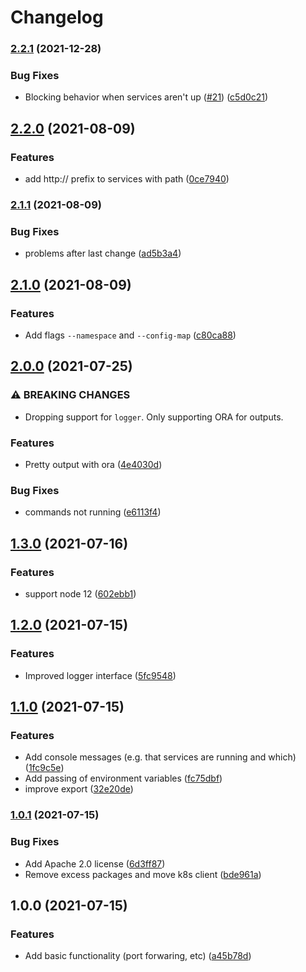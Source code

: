 # Changelog

### [2.2.1](https://www.github.com/indivorg/runner/compare/v2.2.0...v2.2.1) (2021-12-28)


### Bug Fixes

* Blocking behavior when services aren't up ([#21](https://www.github.com/indivorg/runner/issues/21)) ([c5d0c21](https://www.github.com/indivorg/runner/commit/c5d0c21a042906a9bd5e5c9f8984d9da802c5739))

## [2.2.0](https://www.github.com/indivorg/runner/compare/v2.1.1...v2.2.0) (2021-08-09)


### Features

* add http:// prefix to services with path ([0ce7940](https://www.github.com/indivorg/runner/commit/0ce7940b0522cb17ef5f3c37efb48f4997c397b7))

### [2.1.1](https://www.github.com/indivorg/runner/compare/v2.1.0...v2.1.1) (2021-08-09)


### Bug Fixes

* problems after last change ([ad5b3a4](https://www.github.com/indivorg/runner/commit/ad5b3a420d34c6e8fc329f72dbdd5375e2e4ae57))

## [2.1.0](https://www.github.com/indivorg/runner/compare/v2.0.0...v2.1.0) (2021-08-09)


### Features

* Add flags `--namespace` and `--config-map` ([c80ca88](https://www.github.com/indivorg/runner/commit/c80ca884374d59b70d90f3cb7fb826de6644b8b9))

## [2.0.0](https://www.github.com/indivorg/runner/compare/v1.3.0...v2.0.0) (2021-07-25)

### ⚠ BREAKING CHANGES

- Dropping support for `logger`. Only supporting ORA for outputs.

### Features

- Pretty output with ora
  ([4e4030d](https://www.github.com/indivorg/runner/commit/4e4030d83655b265c70853501ef4e2ccb7e487c9))

### Bug Fixes

- commands not running
  ([e6113f4](https://www.github.com/indivorg/runner/commit/e6113f4329f56278a898a04e89a8ccee54a59da1))

## [1.3.0](https://www.github.com/indivorg/runner/compare/v1.2.0...v1.3.0) (2021-07-16)

### Features

- support node 12
  ([602ebb1](https://www.github.com/indivorg/runner/commit/602ebb157aa46ae285b307de071d456318d3e793))

## [1.2.0](https://www.github.com/indivorg/runner/compare/v1.1.0...v1.2.0) (2021-07-15)

### Features

- Improved logger interface
  ([5fc9548](https://www.github.com/indivorg/runner/commit/5fc9548610bc02480b8d058510e7069c6c80fde3))

## [1.1.0](https://www.github.com/indivorg/runner/compare/v1.0.1...v1.1.0) (2021-07-15)

### Features

- Add console messages (e.g. that services are running and which)
  ([1fc9c5e](https://www.github.com/indivorg/runner/commit/1fc9c5eb08aff8d75918da02c91ac8f184b902b5))
- Add passing of environment variables
  ([fc75dbf](https://www.github.com/indivorg/runner/commit/fc75dbfffddfbd03fb6e5bdde5569445454b96c5))
- improve export
  ([32e20de](https://www.github.com/indivorg/runner/commit/32e20ded62a38088b219a42a0e517397170782e9))

### [1.0.1](https://www.github.com/indivorg/runner/compare/v1.0.0...v1.0.1) (2021-07-15)

### Bug Fixes

- Add Apache 2.0 license
  ([6d3ff87](https://www.github.com/indivorg/runner/commit/6d3ff87544f81a071bc51cb7148c37837b72b429))
- Remove excess packages and move k8s client
  ([bde961a](https://www.github.com/indivorg/runner/commit/bde961a5f1f1c30819f201a80d09c2e5a8721eb9))

## 1.0.0 (2021-07-15)

### Features

- Add basic functionality (port forwaring, etc)
  ([a45b78d](https://www.github.com/indivorg/runner/commit/a45b78d7945b5ee12cd8e1a1d8495af16bf33312))
